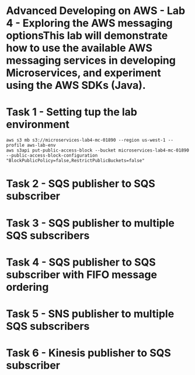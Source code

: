 # Advanced Developing on AWS - Lab 4 - Exploring the AWS messaging optionsThis lab will demonstrate how to use the available AWS messaging services in developing Microservices, and experiment using the AWS SDKs (Java).

# Task 1 - Setting tup the lab environment

```
aws s3 mb s3://microservices-lab4-mc-01890 --region us-west-1 --profile aws-lab-env
aws s3api put-public-access-block --bucket microservices-lab4-mc-01890 --public-access-block-configuration "BlockPublicPolicy=false,RestrictPublicBuckets=false"
```



# Task 2 - SQS publisher to SQS subscriber


# Task 3 - SQS publisher to  multiple SQS subscribers

# Task 4 - SQS publisher to SQS subscriber with FIFO message ordering

# Task 5 - SNS publisher to multiple SQS subscribers



# Task 6 - Kinesis publisher to SQS subscriber
